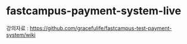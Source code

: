 # fastcampus-payment-system-live

강의자료 : https://github.com/gracefulife/fastcampus-test-payment-system/wiki
